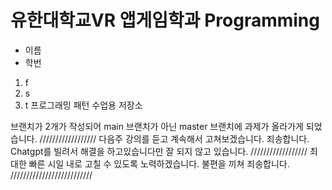 # 유한대학교VR 앱게임학과 Programming
* 이름
* 학번
1. f
2. s
3. t
프로그래밍 패턴 수업용 저장소


브랜치가 2개가 작성되어 main 브랜치가 아닌 master 브랜치에 과제가 올라가게 되었습니다. //////////////////
다음주 강의를 듣고 계속해서 고쳐보겠습니다. 죄송합니다. Chatgpt를 빌려서 해결을 하고있습니다만 잘 되지 않고 있습니다. //////////////////
최대한 빠른 시일 내로 고칠 수 있도록 노력하겠습니다. 불편을 끼쳐 죄송합니다. //////////////////////////
